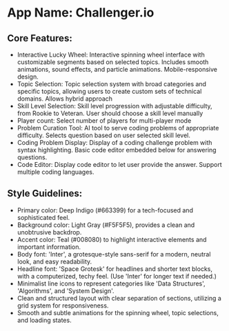# **App Name**: Challenger.io

## Core Features:

- Interactive Lucky Wheel: Interactive spinning wheel interface with customizable segments based on selected topics. Includes smooth animations, sound effects, and particle animations. Mobile-responsive design.
- Topic Selection: Topic selection system with broad categories and specific topics, allowing users to create custom sets of technical domains. Allows hybrid approach
- Skill Level Selection: Skill level progression with adjustable difficulty, from Rookie to Veteran. User should choose a skill level manually
- Player count: Select number of players for multi-player mode
- Problem Curation Tool: AI tool to serve coding problems of appropriate difficulty. Selects question based on user selected skill level.
- Coding Problem Display: Display of a coding challenge problem with syntax highlighting. Basic code editor embedded below for answering questions.
- Code Editor: Display code editor to let user provide the answer. Support multiple coding languages.

## Style Guidelines:

- Primary color: Deep Indigo (#663399) for a tech-focused and sophisticated feel.
- Background color: Light Gray (#F5F5F5), provides a clean and unobtrusive backdrop.
- Accent color: Teal (#008080) to highlight interactive elements and important information.
- Body font: 'Inter', a grotesque-style sans-serif for a modern, neutral look, and easy readability.
- Headline font: 'Space Grotesk' for headlines and shorter text blocks, with a computerized, techy feel. (Use 'Inter' for longer text if needed.)
- Minimalist line icons to represent categories like 'Data Structures', 'Algorithms', and 'System Design'.
- Clean and structured layout with clear separation of sections, utilizing a grid system for responsiveness.
- Smooth and subtle animations for the spinning wheel, topic selections, and loading states.